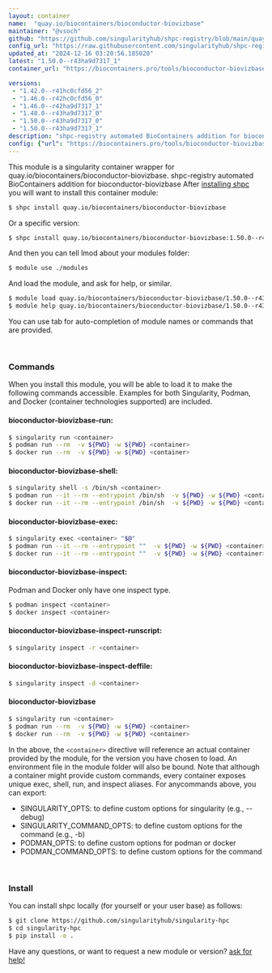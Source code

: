 ```yaml
---
layout: container
name:  "quay.io/biocontainers/bioconductor-biovizbase"
maintainer: "@vsoch"
github: "https://github.com/singularityhub/shpc-registry/blob/main/quay.io/biocontainers/bioconductor-biovizbase/container.yaml"
config_url: "https://raw.githubusercontent.com/singularityhub/shpc-registry/main/quay.io/biocontainers/bioconductor-biovizbase/container.yaml"
updated_at: "2024-12-16 03:20:56.185020"
latest: "1.50.0--r43ha9d7317_1"
container_url: "https://biocontainers.pro/tools/bioconductor-biovizbase"

versions:
 - "1.42.0--r41hc0cfd56_2"
 - "1.46.0--r42hc0cfd56_0"
 - "1.46.0--r42ha9d7317_1"
 - "1.48.0--r43ha9d7317_0"
 - "1.50.0--r43ha9d7317_0"
 - "1.50.0--r43ha9d7317_1"
description: "shpc-registry automated BioContainers addition for bioconductor-biovizbase"
config: {"url": "https://biocontainers.pro/tools/bioconductor-biovizbase", "maintainer": "@vsoch", "description": "shpc-registry automated BioContainers addition for bioconductor-biovizbase", "latest": {"1.50.0--r43ha9d7317_1": "sha256:f56c0baf4f62e3211d7e1a528b3d82365e1a90507355edc05a55687c70934203"}, "tags": {"1.42.0--r41hc0cfd56_2": "sha256:6b594d9993080c90a7caf8a1d0c95ab56ed0dde405d8b166da363a9036de5a52", "1.46.0--r42hc0cfd56_0": "sha256:7fe72d129a30a78a678d12504a43a54829e684d60347c40b8c2c8f67ea271773", "1.46.0--r42ha9d7317_1": "sha256:a471ed6aa0b9007fb6b2a6a3d5063feed4c8a3574ec7f6b14fd162545bc18aef", "1.48.0--r43ha9d7317_0": "sha256:05a6f01c8e39011606a22584421a5276406e017a989ca5c3d50cefb6608004ef", "1.50.0--r43ha9d7317_0": "sha256:f574038182d4a3786d5918cafa6d788958f0be911c60ffb834e8cc59e35f1cdd", "1.50.0--r43ha9d7317_1": "sha256:f56c0baf4f62e3211d7e1a528b3d82365e1a90507355edc05a55687c70934203"}, "docker": "quay.io/biocontainers/bioconductor-biovizbase"}
---
```


This module is a singularity container wrapper for quay.io/biocontainers/bioconductor-biovizbase.
shpc-registry automated BioContainers addition for bioconductor-biovizbase
After [installing shpc](#install) you will want to install this container module:


```bash
$ shpc install quay.io/biocontainers/bioconductor-biovizbase
```

Or a specific version:

```bash
$ shpc install quay.io/biocontainers/bioconductor-biovizbase:1.50.0--r43ha9d7317_1
```

And then you can tell lmod about your modules folder:

```bash
$ module use ./modules
```

And load the module, and ask for help, or similar.

```bash
$ module load quay.io/biocontainers/bioconductor-biovizbase/1.50.0--r43ha9d7317_1
$ module help quay.io/biocontainers/bioconductor-biovizbase/1.50.0--r43ha9d7317_1
```

You can use tab for auto-completion of module names or commands that are provided.

<br>

### Commands

When you install this module, you will be able to load it to make the following commands accessible.
Examples for both Singularity, Podman, and Docker (container technologies supported) are included.

#### bioconductor-biovizbase-run:

```bash
$ singularity run <container>
$ podman run --rm  -v ${PWD} -w ${PWD} <container>
$ docker run --rm  -v ${PWD} -w ${PWD} <container>
```

#### bioconductor-biovizbase-shell:

```bash
$ singularity shell -s /bin/sh <container>
$ podman run --it --rm --entrypoint /bin/sh  -v ${PWD} -w ${PWD} <container>
$ docker run --it --rm --entrypoint /bin/sh  -v ${PWD} -w ${PWD} <container>
```

#### bioconductor-biovizbase-exec:

```bash
$ singularity exec <container> "$@"
$ podman run --it --rm --entrypoint ""  -v ${PWD} -w ${PWD} <container> "$@"
$ docker run --it --rm --entrypoint ""  -v ${PWD} -w ${PWD} <container> "$@"
```

#### bioconductor-biovizbase-inspect:

Podman and Docker only have one inspect type.

```bash
$ podman inspect <container>
$ docker inspect <container>
```

#### bioconductor-biovizbase-inspect-runscript:

```bash
$ singularity inspect -r <container>
```

#### bioconductor-biovizbase-inspect-deffile:

```bash
$ singularity inspect -d <container>
```



#### bioconductor-biovizbase

```bash
$ singularity run <container>
$ podman run --rm  -v ${PWD} -w ${PWD} <container>
$ docker run --rm  -v ${PWD} -w ${PWD} <container>
```


In the above, the `<container>` directive will reference an actual container provided
by the module, for the version you have chosen to load. An environment file in the
module folder will also be bound. Note that although a container
might provide custom commands, every container exposes unique exec, shell, run, and
inspect aliases. For anycommands above, you can export:

 - SINGULARITY_OPTS: to define custom options for singularity (e.g., --debug)
 - SINGULARITY_COMMAND_OPTS: to define custom options for the command (e.g., -b)
 - PODMAN_OPTS: to define custom options for podman or docker
 - PODMAN_COMMAND_OPTS: to define custom options for the command

<br>

### Install

You can install shpc locally (for yourself or your user base) as follows:

```bash
$ git clone https://github.com/singularityhub/singularity-hpc
$ cd singularity-hpc
$ pip install -e .
```

Have any questions, or want to request a new module or version? [ask for help!](https://github.com/singularityhub/singularity-hpc/issues)